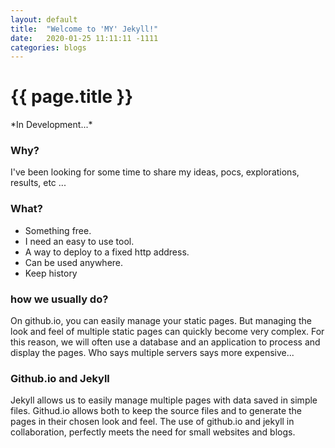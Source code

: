 ```yaml
---
layout: default
title:  "Welcome to 'MY' Jekyll!"
date:   2020-01-25 11:11:11 -1111
categories: blogs
---
```

<h1>{{ page.title }}</h1>
*In Development...*

### Why?
I've been looking for some time to share my ideas, pocs, explorations, results, etc ...

### What?
- Something free.
- I need an easy to use tool.
- A way to deploy to a fixed http address.
- Can be used anywhere.
- Keep history

### how we usually do?
On github.io, you can easily manage your static pages.  But managing the look and feel of multiple static pages can quickly become very complex.  For this reason, we will often use a database and an application to process and display the pages. 
Who says multiple servers says more expensive... 

### Github.io and Jekyll

Jekyll allows us to easily manage multiple pages with data saved in simple files. 
Githud.io allows both to keep the source files and to generate the pages in their chosen look and feel.
The use of github.io and jekyll in collaboration, perfectly meets the need for small websites and blogs.

